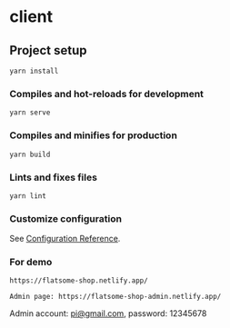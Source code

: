 # client

## Project setup
```
yarn install
```

### Compiles and hot-reloads for development
```
yarn serve
```

### Compiles and minifies for production
```
yarn build
```

### Lints and fixes files
```
yarn lint
```

### Customize configuration
See [Configuration Reference](https://cli.vuejs.org/config/).

### For demo
```
https://flatsome-shop.netlify.app/
```
```
Admin page: https://flatsome-shop-admin.netlify.app/
```
Admin account: pi@gmail.com, password: 12345678
